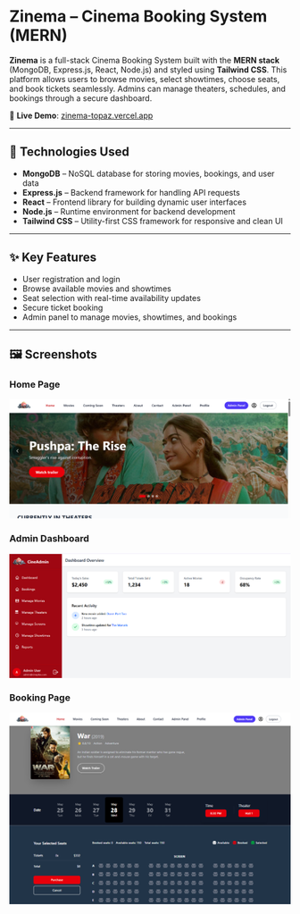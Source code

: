 # Zinema – Cinema Booking System (MERN)

**Zinema** is a full-stack Cinema Booking System built with the **MERN stack** (MongoDB, Express.js, React, Node.js) and styled using **Tailwind CSS**. This platform allows users to browse movies, select showtimes, choose seats, and book tickets seamlessly. Admins can manage theaters, schedules, and bookings through a secure dashboard.

🔗 **Live Demo**: [zinema-topaz.vercel.app](https://zinema-topaz.vercel.app/)

---

## 🔧 Technologies Used

- **MongoDB** – NoSQL database for storing movies, bookings, and user data  
- **Express.js** – Backend framework for handling API requests  
- **React** – Frontend library for building dynamic user interfaces  
- **Node.js** – Runtime environment for backend development  
- **Tailwind CSS** – Utility-first CSS framework for responsive and clean UI  

---

## ✨ Key Features

- User registration and login  
- Browse available movies and showtimes  
- Seat selection with real-time availability updates  
- Secure ticket booking  
- Admin panel to manage movies, showtimes, and bookings  

---

## 🖼️ Screenshots

### Home Page  
![Home](screenshots/home.png)  

### Admin Dashboard  
![Admin](screenshots/admin.png)  

### Booking Page  
![Booking](screenshots/booking.png)  
